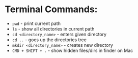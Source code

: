 # Terminal Commands:

- `pwd` - print current path
- `ls` - show all directories in current path
- `cd <directory_name>` - enters given directory
- `cd ..` - goes up the directories tree
- `mkdir <directory_name>` - creates new directory
- `CMD + SHIFT + .` - show hidden files/dirs in finder on Mac
